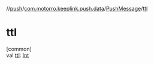 //[push](../../../index.md)/[com.motorro.keeplink.push.data](../index.md)/[PushMessage](index.md)/[ttl](ttl.md)

# ttl

[common]\
val [ttl](ttl.md): [Int](https://kotlinlang.org/api/latest/jvm/stdlib/kotlin/-int/index.html)
